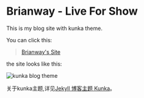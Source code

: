 # Brianway - Live For Show 

This is my blog site with kunka theme.

You can click this: 

> [Brianway's Site](http://brianway.github.io/)


the site looks like this:

![kunka blog theme](images/kunka.jpg)


关于kunka主题,详见[Jekyll 博客主题 Kunka](http://www.zhanxin.info/jekyll/2013-08-11-jekyll-theme-kunka.html)。




